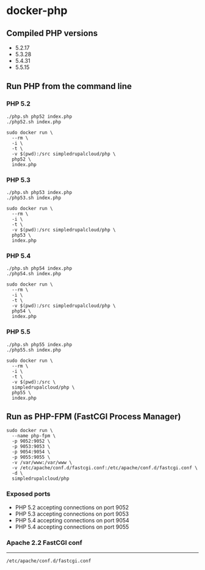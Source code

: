 docker-php
==========

Compiled PHP versions
---------------------

- 5.2.17
- 5.3.28
- 5.4.31
- 5.5.15

Run PHP from the command line
-----------------------------

### PHP 5.2

    ./php.sh php52 index.php
    ./php52.sh index.php

    sudo docker run \
      --rm \
      -i \
      -t \
      -v $(pwd):/src simpledrupalcloud/php \
      php52 \
      index.php


### PHP 5.3

    ./php.sh php53 index.php
    ./php53.sh index.php

    sudo docker run \
      --rm \
      -i \
      -t \
      -v $(pwd):/src simpledrupalcloud/php \
      php53 \
      index.php

### PHP 5.4

    ./php.sh php54 index.php
    ./php54.sh index.php

    sudo docker run \
      --rm \
      -i \
      -t \
      -v $(pwd):/src simpledrupalcloud/php \
      php54 \
      index.php

### PHP 5.5

    ./php.sh php55 index.php
    ./php55.sh index.php

    sudo docker run \
      --rm \
      -i \
      -t \
      -v $(pwd):/src \
      simpledrupalcloud/php \
      php55 \
      index.php

Run as PHP-FPM (FastCGI Process Manager)
----------------------------------------

    sudo docker run \
      --name php-fpm \
      -p 9052:9052 \
      -p 9053:9053 \
      -p 9054:9054 \
      -p 9055:9055 \
      -v /var/www:/var/www \
      -v /etc/apache/conf.d/fastcgi.conf:/etc/apache/conf.d/fastcgi.conf \
      -d \
      simpledrupalcloud/php

### Exposed ports

- PHP 5.2 accepting connections on port 9052
- PHP 5.3 accepting connections on port 9053
- PHP 5.4 accepting connections on port 9054
- PHP 5.4 accepting connections on port 9055

### Apache 2.2 FastCGI conf
---------------------------

    /etc/apache/conf.d/fastcgi.conf